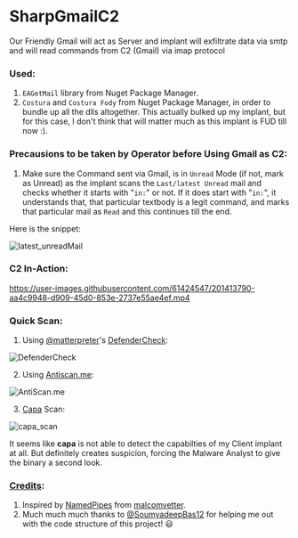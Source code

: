 # SharpGmailC2

Our Friendly Gmail will act as Server and implant will exfiltrate data via smtp and will read commands from C2 (Gmail) via imap protocol

### Used:

1. `EAGetMail` library from Nuget Package Manager.
2. `Costura` and `Costura Fody` from Nuget Package Manager, in order to bundle up all the dlls altogether. This actually bulked up my implant, but for this case, I don't think that will matter much as this implant is FUD till now :).

### Precausions to be taken by Operator before Using Gmail as C2:

1. Make sure the Command sent via Gmail, is in `Unread` Mode (if not, mark as Unread) as the implant scans the `Last/latest Unread` mail and checks whether it starts with "`in:`" or not. If it does start with "`in:`", it understands that, that particular textbody is a legit command, and marks that particular mail as `Read` and this continues till the end.

Here is the snippet:

![latest_unreadMail](https://github.com/reveng007/SharpGmailC2/blob/main/img/latest_unreadMail.PNG)

### C2 In-Action:

https://user-images.githubusercontent.com/61424547/201413790-aa4c9948-d909-45d0-853e-2737e55ae4ef.mp4

### Quick Scan:

1. Using [@matterpreter](https://twitter.com/matterpreter)'s [DefenderCheck](https://github.com/matterpreter/DefenderCheck):

![DefenderCheck](https://github.com/reveng007/SharpGmailC2/blob/main/img/DefenderCheck.PNG)

2. Using [Antiscan.me](https://antiscan.me/):

![AntiScan.me](https://github.com/reveng007/SharpGmailC2/blob/main/img/AntiScan.me.PNG)

3. [Capa](https://github.com/mandiant/capa) Scan:

![capa_scan](https://github.com/reveng007/SharpGmailC2/blob/main/img/capa_scan.PNG)

It seems like **capa** is not able to detect the capabilties of my Client implant at all. But definitely creates suspicion, forcing the Malware Analyst to give the binary a second look.

### <ins>Credits</ins>:

1. Inspired by [NamedPipes](https://github.com/malcomvetter/NamedPipes) from [malcomvetter](https://www.linkedin.com/in/malcomvetter/).
2. Much much much thanks to [@SoumyadeepBas12](https://twitter.com/SoumyadeepBas12) for helping me out with the code structure of this project! :smiley:


